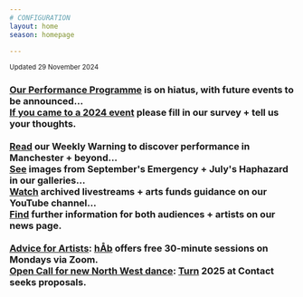 ```yaml
---
# CONFIGURATION
layout: home
season: homepage

---
```

<small>Updated 29 November 2024</small>        
### [Our Performance Programme](/current/2024) is on hiatus, with future events to be announced…<br><a href="https://www.illuminate-data.org.uk/survey/qvprln" target="_blank">If you came to a 2024 event</a> please fill in our survey + tell us your thoughts.<br><br><a href="https://wordofwarning.posthaven.com" target="_blank">Read</a> our Weekly Warning to discover performance in Manchester + beyond…<br>[See](/galleries) images from September's Emergency + July's Haphazard in our galleries…<br><a href="https://youtube.com/@warnmcr" target="_blank">Watch</a> archived livestreams + arts funds guidance on our YouTube channel…<br>[Find](/news) further information for both audiences + artists on our news page.<br><br>[Advice for Artists](/hab/advice): [hÅb](/hab) offers free 30-minute sessions on Mondays via Zoom.<br><a href="https://turnmcr.posthaven.com" target="_blank">Open Call for new North West dance</a>: [Turn](/hab/turn) 2025 at Contact seeks proposals.
